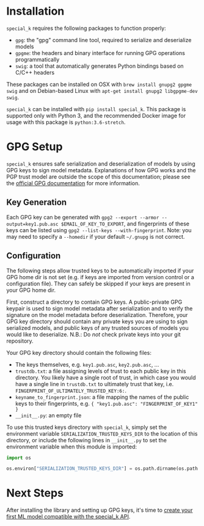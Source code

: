 # Installation
`special_k` requires the following packages to function properly:
- `gpg`: the "gpg" command line tool, required to serialize and deserialize models
- `gpgme`: the headers and binary interface for running GPG operations programmatically
- `swig`: a tool that automatically generates Python bindings based on C/C++ headers

These packages can be installed on OSX with `brew install gnupg2 gpgme swig`
and on Debian-based Linux with `apt-get install gnupg2 libgpgme-dev swig`.

`special_k` can be installed with `pip install special_k`.
This package is supported only with Python 3, and the recommended Docker image for usage with this package is `python:3.6-stretch`.

# GPG Setup
`special_k` ensures safe serialization and deserialization of models by using GPG keys to sign model metadata.
Explanations of how GPG works and the PGP trust model are outside the scope of this documentation;
please see the [official GPG documentation](https://gnupg.org/documentation/index.html) for more information.

## Key Generation
Each GPG key can be generated with `gpg2 --export --armor --output=key1.pub.asc $EMAIL_OF_KEY_TO_EXPORT`,
and fingerprints of these keys can be listed using `gpg2 --list-keys --with-fingerprint`.
Note: you may need to specify a `--homedir` if your default `~/.gnupg` is not correct.

## Configuration
The following steps allow trusted keys to be automatically imported if your GPG home dir is not set
(e.g. if keys are imported from version control or a configuration file).
They can safely be skipped if your keys are present in your GPG home dir.

First, construct a directory to contain GPG keys.
A public-private GPG keypair is used to sign model metadata after serialization
and to verify the signature on the model metadata before deserialization.
Therefore, your GPG key directory should contain any private keys you are using to sign serialized models,
and public keys of any trusted sources of models you would like to deserialize.
N.B.: Do *not* check private keys into your git repository.

Your GPG key directory should contain the following files:
- The keys themselves, e.g. `key1.pub.asc`, `key2.pub.asc`, ...
- `trustdb.txt`: a file assigning levels of trust to each public key in this directory.
You likely have a single root of trust, in which case you would have a single line in `trustdb.txt` to ultimately trust that key,
i.e. `FINGERPRINT_OF_ULTIMATELY_TRUSTED_KEY:6:`.
- `keyname_to_fingerprint.json`: a file mapping the names of the public keys to their fingerprints, e.g. `{ "key1.pub.asc": "FINGERPRINT_OF_KEY1" }`
- `__init__.py`: an empty file

To use this trusted keys directory with `special_k`,
simply set the environment variable `SERIALIZATION_TRUSTED_KEYS_DIR` to the location of this directory,
or include the following lines in `__init__.py` to set the environment variable when this module is imported:
```python
import os

os.environ["SERIALIZATION_TRUSTED_KEYS_DIR"] = os.path.dirname(os.path.abspath(__file__))
```

# Next Steps
After installing the library and setting up GPG keys, it's time to
[create your first ML model compatible with the special_k API](./usage.md#creating-a-serializable-model).
